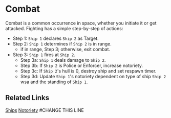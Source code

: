 # Combat

Combat is a common occurrence in space, whether you initiate it or get attacked. Fighting has a simple step-by-step of actions:

* Step 1: ```Ship 1``` declares ```Ship 2``` as Target.
* Step 2: ```Ship 1``` determines if ```Ship 2``` is in range.
  * if in range, Step 3; otherwise, exit combat.
* Step 3: ```Ship 1``` fires at ```Ship 2```.
  * Step 3a: ```Ship 1``` deals damage to ```Ship 2```.
  * Step 3b: If ```Ship 2``` is Police or Enforcer, increase notoriety.
  * Step 3c: If ```Ship 2```'s hull is 0, destroy ship and set respawn timer.
  * Step 3d: Update `Ship 1`'s notoriety dependent on type of ship ```Ship 2``` wsa and the standing of ``Ship 1``.

## Related Links

[Ships](ships.md)
[Notoriety](notoriety.md) #CHANGE THIS LINE